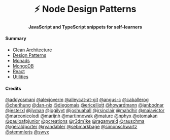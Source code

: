 <br />
<p align="center">
  <h1 align="center">⚡️ Node Design Patterns</h1>
  <h4 align="center">
    JavaScript and TypeScript snippets for self-learners
    <br />
  </h4>
</p>

#### Summary

- [Clean Architecture](https://github.com/moatorres/node-design-patterns/tree/master/clean-architecture)
- [Design Patterns](https://github.com/moatorres/node-design-patterns/tree/master/design-patterns)
- [Monads](https://github.com/moatorres/node-design-patterns/tree/master/monads)
- [MongoDB](https://github.com/moatorres/node-design-patterns/tree/master/mongodb)
- [React](https://github.com/moatorres/node-design-patterns/tree/master/react)
- [Utilities](https://github.com/moatorres/node-design-patterns/tree/master/utilities)

#### Credits

[@addyosmani](https://github.com/addyosmani) [@alexjoverm](https://github.com/alexjoverm/) [@alleycat-at-git](https://github.com/alleycat-at-git) [@angus-c](https://github.com/angus-c) [@caballerog](https://github.com/Caballerog) [@cherihung](https://github.com/cherihung) [@dan-nix](https://github.com/dan-nix) [@diegomais](https://github.com/diegomais) [@ericelliott](https://github.com/ericelliott) [@howardmann](https://github.com/howardmann) [@janbodnar](https://github.com/janbodnar) [@jesterxl](https://github.com/JesterXL) [@jlyman](https://github.com/jlyman) [@jogilvyt](https://github.com/jogilvyt) [@joshuahall](https://github.com/JoshuaHall) [@jrsinclair](https://github.com/jrsinclair) [@mahdhir](https://github.com/Mahdhir) [@maiavictor](https://github.com/MaiaVictor/) [@marconicolodi](https://github.com/MarcoNicolodi) [@marijnh](https://github.com/marijnh) [@martinnowak](https://github.com/MartinNowak) [@maturc](https://github.com/maturc) [@nphyx](https://github.com/nphyx) [@otomakan](https://github.com/Otomakan) [@pauloafpjunior](https://github.com/pauloafpjunior/) [@pcreations](https://github.com/PCreations) [@r3dm1ke](https://github.com/r3dm1ke) [@raganwald](https://github.com/raganwald) [@rauschma](https://github.com/rauschma) [@rgeraldporter](https://github.com/rgeraldporter) [@ryandabler](https://github.com/ryandabler) [@sebmarkbage](https://gist.github.com/sebmarkbage) [@simonschwartz](https://github.com/simonschwartz) [@stemmlerjs](https://github.com/stemmlerjs) [@swyx](https://www.netlify.com/authors/swyx/)
